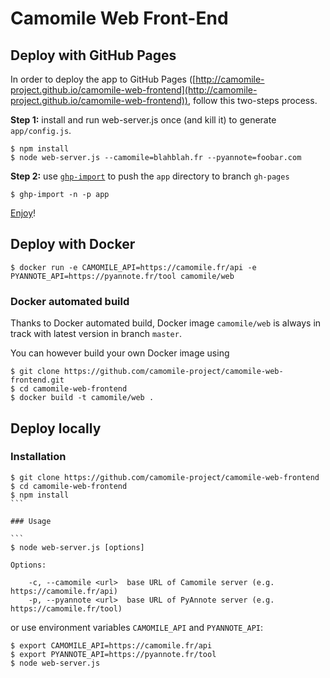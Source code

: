# Camomile Web Front-End

## Deploy with GitHub Pages

In order to deploy the app to GitHub Pages ([http://camomile-project.github.io/camomile-web-frontend](http://camomile-project.github.io/camomile-web-frontend)), follow this two-steps process.

**Step 1:** install and run web-server.js once (and kill it) to generate `app/config.js`.

```
$ npm install
$ node web-server.js --camomile=blahblah.fr --pyannote=foobar.com
```

**Step 2:** use [`ghp-import`](https://github.com/camomile-project/ghp-import) to push the `app` directory to branch `gh-pages`

```
$ ghp-import -n -p app
```

[Enjoy](http://camomile-project.github.io/camomile-web-frontend)!

## Deploy with Docker

```
$ docker run -e CAMOMILE_API=https://camomile.fr/api -e PYANNOTE_API=https://pyannote.fr/tool camomile/web
```

### Docker automated build

Thanks to Docker automated build, Docker image `camomile/web` is always in track with latest version in branch `master`.

You can however build your own Docker image using
```
$ git clone https://github.com/camomile-project/camomile-web-frontend.git
$ cd camomile-web-frontend
$ docker build -t camomile/web . 
```

## Deploy locally

### Installation 

````
$ git clone https://github.com/camomile-project/camomile-web-frontend
$ cd camomile-web-frontend
$ npm install
```

### Usage

```
$ node web-server.js [options]

Options:

    -c, --camomile <url>  base URL of Camomile server (e.g. https://camomile.fr/api)
    -p, --pyannote <url>  base URL of PyAnnote server (e.g. https://camomile.fr/tool)
````

or use environment variables `CAMOMILE_API` and `PYANNOTE_API`:

```
$ export CAMOMILE_API=https://camomile.fr/api
$ export PYANNOTE_API=https://pyannote.fr/tool
$ node web-server.js
